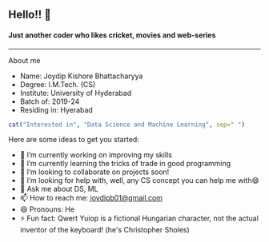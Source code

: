 ## Hello!! 👋
#### Just another coder who likes cricket, movies and web-series

------------------------

<!--
**joydipb01/joydipb01** is a ✨ _special_ ✨ repository because its `README.md` (this file) appears on your GitHub profile. -->

<p>About me</p>
<ul>
  <li>Name: Joydip Kishore Bhattacharyya
  <li>Degree: I.M.Tech. (CS)
  <li>Institute: University of Hyderabad
  <li>Batch of: 2019-24
  <li>Residing in: Hyerabad
</ul>

```r
cat("Interested in", "Data Science and Machine Learning", sep=" ")
```

Here are some ideas to get you started:

- 🔭 I’m currently working on improving my skills
- 🌱 I’m currently learning the tricks of trade in good programming
- 👯 I’m looking to collaborate on projects soon!
- 🤔 I’m looking for help with, well, any CS concept you can help me with😄
- 💬 Ask me about DS, ML
- 📫 How to reach me: joydipb01@gmail.com
- 😄 Pronouns: He
- ⚡ Fun fact: Qwert Yuiop is a fictional Hungarian character, not the actual inventor of the keyboard! (he's Christopher Sholes)

